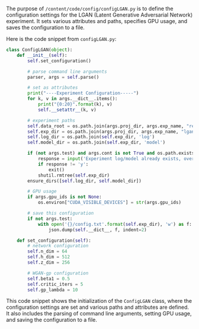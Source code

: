 The purpose of `/content/code/config/configLGAN.py` is to define the configuration settings for the LGAN (Latent Generative Adversarial Network) experiment. It sets various attributes and paths, specifies GPU usage, and saves the configuration to a file.

Here is the code snippet from `configLGAN.py`:

```python
class ConfigLGAN(object):
    def __init__(self):
        self.set_configuration()

        # parse command line arguments
        parser, args = self.parse()

        # set as attributes
        print("----Experiment Configuration-----")
        for k, v in args.__dict__.items():
            print("{0:20}".format(k), v)
            self.__setattr__(k, v)

        # experiment paths
        self.data_root = os.path.join(args.proj_dir, args.exp_name, "results/all_zs_ckpt{}.h5".format(args.ae_ckpt))
        self.exp_dir = os.path.join(args.proj_dir, args.exp_name, "lgan_{}".format(args.ae_ckpt))
        self.log_dir = os.path.join(self.exp_dir, 'log')
        self.model_dir = os.path.join(self.exp_dir, 'model')

        if (not args.test) and args.cont is not True and os.path.exists(self.exp_dir):
            response = input('Experiment log/model already exists, overwrite? (y/n) ')
            if response != 'y':
                exit()
            shutil.rmtree(self.exp_dir)
        ensure_dirs([self.log_dir, self.model_dir])

        # GPU usage
        if args.gpu_ids is not None:
            os.environ["CUDA_VISIBLE_DEVICES"] = str(args.gpu_ids)

        # save this configuration
        if not args.test:
            with open('{}/config.txt'.format(self.exp_dir), 'w') as f:
                json.dump(self.__dict__, f, indent=2)

    def set_configuration(self):
        # network configuration
        self.n_dim = 64
        self.h_dim = 512
        self.z_dim = 256

        # WGAN-gp configuration
        self.beta1 = 0.5
        self.critic_iters = 5
        self.gp_lambda = 10
```

This code snippet shows the initialization of the `ConfigLGAN` class, where the configuration settings are set and various paths and attributes are defined. It also includes the parsing of command line arguments, setting GPU usage, and saving the configuration to a file.